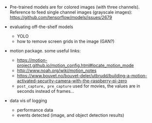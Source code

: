 
* Pre-trained models are for colored images (with three channels). Reference to feed single channel images (grayscale images): https://github.com/tensorflow/models/issues/2679

* evaluating off-the-shelf models
  * YOLO
  * how to remove screen grids in the image (GAN?)

* motion package. some useful links:
  * https://motion-project.github.io/motion_config.html#locate_motion_mode
  * http://www.noah.org/wiki/motion_notes
  * https://www.bouvet.no/bouvet-deler/utbrudd/building-a-motion-activated-security-camera-with-the-raspberry-pi-zero
  * `post_capture, pre_capture` used for movies, the values are in seconds instead of frames...
  
* data vis of logging
  * performance data
  * events detected (image, and object detection results) 
  


